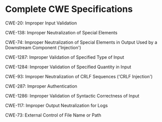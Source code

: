 

# Complete CWE Specifications

CWE-20: Improper Input Validation

CWE-138: Improper Neutralization of Special Elements

CWE-74: Improper Neutralization of Special Elements in Output Used by a Downstream Component ('Injection')

CWE-1287: Improper Validation of Specified Type of Input

CWE-1284: Improper Validation of Specified Quantity in Input

CWE-93: Improper Neutralization of CRLF Sequences ('CRLF Injection')

CWE-287: Improper Authentication

CWE-1286: Improper Validation of Syntactic Correctness of Input

CWE-117: Improper Output Neutralization for Logs

CWE-73: External Control of File Name or Path